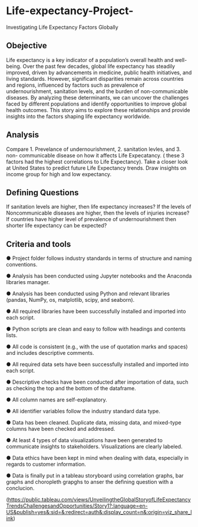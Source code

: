 # Life-expectancy-Project-
Investigating Life Expectancy Factors Globally

## Obejective
Life expectancy is a key indicator of a population’s overall health and well-being. Over the past few decades, global life expectancy has steadily improved, driven by advancements in medicine, public health initiatives, and living standards. However, significant disparities remain across countries and regions, influenced by factors such as prevalence of undernourishment, sanitation levels, and the burden of non-communicable diseases. By analyzing these determinants, we can uncover the challenges faced by different populations and identify opportunities to improve global health outcomes. This story aims to explore these relationships and provide insights into the factors shaping life expectancy worldwide.

## Analysis
Compare 1. Prevelance of undernourishment, 2. sanitation levles, and 3. non- communicable disease on how it affects Life Expecatancy. ( these 3 factors had the highest correlations to Life Expectancy).
Take a closer look at United States to predict future Life Expectancy trends. 
Draw insights on income group for high and low expectancy.

## Defining Questions
If sanitation levels are higher, then life expectancy increases?
If the levels of Noncommunicable diseases are higher, then the levels of injuries increase?
If countries have higher level of prevalence of undernourishment then shorter life expectancy can be expected?

## Criteria and tools
● Project folder follows industry standards in terms of structure and naming conventions.

● Analysis has been conducted using Jupyter notebooks and the Anaconda libraries manager.

● Analysis has been conducted using Python and relevant libraries (pandas, NumPy, os, matplotlib, scipy, and seaborn).

● All required libraries have been successfully installed and imported into each script.

● Python scripts are clean and easy to follow with headings and contents lists.

● All code is consistent (e.g., with the use of quotation marks and spaces) and includes
descriptive comments.

● All required data sets have been successfully installed and imported into each script.

● Descriptive checks have been conducted after importation of data, such as checking
the top and the bottom of the dataframe.

● All column names are self-explanatory.

● All identifier variables follow the industry standard data type.

● Data has been cleaned. Duplicate data, missing data, and mixed-type columns have
been checked and addressed.

● At least 4 types of data visualizations have been generated to communicate insights
to stakeholders. Visualizations are clearly labeled.

● Data ethics have been kept in mind when dealing with data, especially in regards to
customer information.

● Data is finally put in a tableau storyboard using correlation graphs, bar graphs and choropleth grapghs to anser 
the defining question with a conclucion.

(https://public.tableau.com/views/UnveilingtheGlobalStoryofLifeExpectancyTrendsChallengesandOpportunities/Story1?:language=en-US&publish=yes&:sid=&:redirect=auth&:display_count=n&:origin=viz_share_link)

